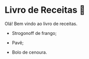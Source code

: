 # Livro de Receitas :book:

Olá! Bem vindo ao livro de receitas. 

- Strogonoff de frango;
- Pavê;

- Bolo de cenoura.

  